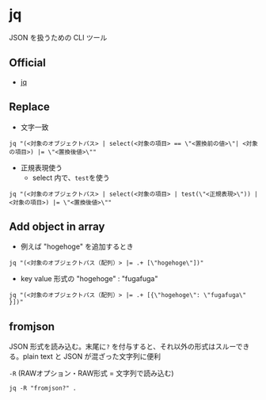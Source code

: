 # jq

JSON を扱うための CLI ツール

## Official

- [jq](https://stedolan.github.io/jq/)

## Replace

- 文字一致

```shell
jq "(<対象のオブジェクトパス> | select(<対象の項目> == \"<置換前の値>\"| <対象の項目>) |= \"<置換後値>\""
```

- 正規表現使う
  - select 内で、`test`を使う

```shell
jq "(<対象のオブジェクトパス> | select(<対象の項目> | test(\"<正規表現>\")) | <対象の項目>) |= \"<置換後値>\""
```

## Add object in array

- 例えば "hogehoge" を追加するとき

```shell
jq "(<対象のオブジェクトパス（配列）> |= .+ [\"hogehoge\"])"
```

- key value 形式の "hogehoge" : "fugafuga"

```shell
jq "(<対象のオブジェクトパス（配列）> |= .+ [{\"hogehoge\": \"fugafuga\" }])"
```

## fromjson

JSON 形式を読み込む。末尾に`?` を付与すると、それ以外の形式はスルーできる。plain text と JSON が混ざった文字列に便利

`-R` (RAWオプション・RAW形式 = 文字列で読み込む)

```shell
jq -R "fromjson?" .
```
